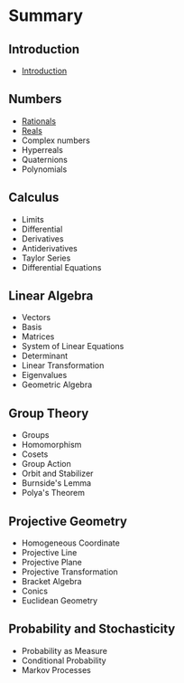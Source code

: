 # Summary

## Introduction

* [Introduction](README.md)

## Numbers

* [Rationals](numbers/rationals.md)
* [Reals](numbers/reals.md)
* Complex numbers
* Hyperreals
* Quaternions
* Polynomials

## Calculus

* Limits
* Differential
* Derivatives
* Antiderivatives
* Taylor Series
* Differential Equations

## Linear Algebra

* Vectors
* Basis
* Matrices
* System of Linear Equations
* Determinant
* Linear Transformation
* Eigenvalues
* Geometric Algebra

## Group Theory

* Groups
* Homomorphism
* Cosets
* Group Action
* Orbit and Stabilizer
* Burnside's Lemma
* Polya's Theorem

## Projective Geometry

* Homogeneous Coordinate
* Projective Line
* Projective Plane
* Projective Transformation
* Bracket Algebra
* Conics
* Euclidean Geometry

## Probability and Stochasticity

* Probability as Measure
* Conditional Probability
* Markov Processes

